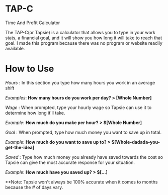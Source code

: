 # TAP-C
Time And Profit Calculator

The TAP-C(or Tapsie) is a calculator that allows you to type in your work stats, a financial goal, and it will show you how long it will take to reach that goal. I made this program because
there was no program or website readily available.

# How to Use

*Hours* : In this section you type how many hours you work in an average shift

_Examples_: **How many hours do you work per day? > [Whole Number]**

*Wage* : When prompted, type your hourly wage so Tapsie can use it to determine how long it'll take.

_Example_: **How much do you make per hour? > $[Whole Number]**

*Goal* : When prompted, type how much money you want to save up in total.

_Example_: **How much do you want to save up to? > $[Whole-dadada-you-get-the-idea]**

*Saved* : Type how much money you already have saved towards the cost so Tapsie can give the most accurate response for your situation.

_Example_: **How much have you saved up? > $[...]**

**Note: Tapsie won't always be 100% accurate when it comes to months because the # of days vary.
